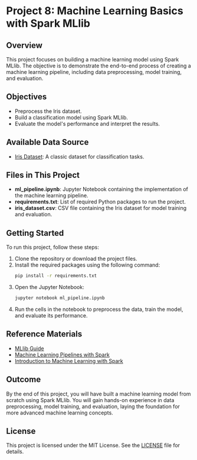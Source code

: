 # Project 8: Machine Learning Basics with Spark MLlib

## Overview

This project focuses on building a machine learning model using Spark MLlib. The objective is to demonstrate the end-to-end process of creating a machine learning pipeline, including data preprocessing, model training, and evaluation.

## Objectives

- Preprocess the Iris dataset.
- Build a classification model using Spark MLlib.
- Evaluate the model's performance and interpret the results.

## Available Data Source

- [Iris Dataset](https://archive.ics.uci.edu/ml/datasets/iris): A classic dataset for classification tasks.

## Files in This Project

- **ml_pipeline.ipynb**: Jupyter Notebook containing the implementation of the machine learning pipeline.
- **requirements.txt**: List of required Python packages to run the project.
- **iris_dataset.csv**: CSV file containing the Iris dataset for model training and evaluation.

## Getting Started

To run this project, follow these steps:

1. Clone the repository or download the project files.
2. Install the required packages using the following command:
   ```bash
   pip install -r requirements.txt
   ```
3. Open the Jupyter Notebook:
   ```bash
   jupyter notebook ml_pipeline.ipynb
   ```
4. Run the cells in the notebook to preprocess the data, train the model, and evaluate its performance.

## Reference Materials

- [MLlib Guide](https://spark.apache.org/docs/latest/ml-guide.html)
- [Machine Learning Pipelines with Spark](https://docs.databricks.com/machine-learning/machine-learning-pipelines.html)
- [Introduction to Machine Learning with Spark](https://spark.apache.org/docs/latest/mllib-guide.html)

## Outcome

By the end of this project, you will have built a machine learning model from scratch using Spark MLlib. You will gain hands-on experience in data preprocessing, model training, and evaluation, laying the foundation for more advanced machine learning concepts.

## License

This project is licensed under the MIT License. See the [LICENSE](../../LICENSE) file for details.
